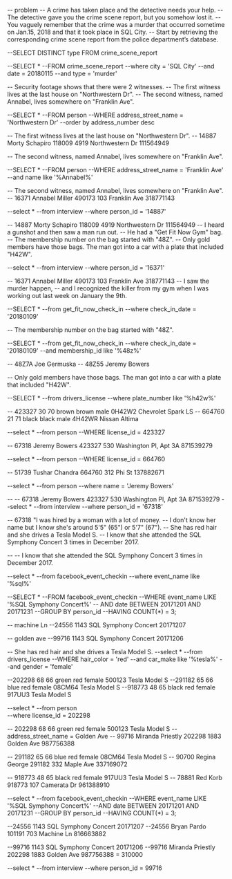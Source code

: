 -- problem
-- A crime has taken place and the detective needs your help. 
-- The detective gave you the crime scene report, but you somehow lost it. 
-- You vaguely remember that the crime was a ​murder​ that occurred sometime on ​Jan.15, 2018​ and that it took place in ​SQL City​. 
-- Start by retrieving the corresponding crime scene report from the police department’s database.


--SELECT DISTINCT type FROM crime_scene_report

--SELECT *
--FROM crime_scene_report
--where city = 'SQL City'
--and date = 20180115
--and type = 'murder'

-- Security footage shows that there were 2 witnesses. 
-- The first witness lives at the last house on "Northwestern Dr". 
-- The second witness, named Annabel, lives somewhere on "Franklin Ave".

--SELECT *
--FROM person
--WHERE address_street_name = 'Northwestern Dr'
--order by address_number desc

-- The first witness lives at the last house on "Northwestern Dr". 
-- 14887	Morty Schapiro	118009	4919	Northwestern Dr	111564949

-- The second witness, named Annabel, lives somewhere on "Franklin Ave".

--SELECT *
--FROM person
--WHERE address_street_name = 'Franklin Ave'
--and name like '%Annabel%'

-- The second witness, named Annabel, lives somewhere on "Franklin Ave".
-- 16371	Annabel Miller	490173	103	Franklin Ave	318771143


--select * 
--from interview 
--where person_id = '14887'

-- 14887	Morty Schapiro	118009	4919	Northwestern Dr	111564949
-- I heard a gunshot and then saw a man run out. 
-- He had a "Get Fit Now Gym" bag. 
-- The membership number on the bag started with "48Z". 
-- Only gold members have those bags. The man got into a car with a plate that included "H42W".

--select * 
--from interview 
--where person_id = '16371'

-- 16371	Annabel Miller	490173	103	Franklin Ave	318771143
-- I saw the murder happen, 
-- and I recognized the killer from my gym when I was working out last week on January the 9th.

--SELECT *
--from get_fit_now_check_in 
--where check_in_date = '20180109'

-- The membership number on the bag started with "48Z". 

--SELECT *
--from get_fit_now_check_in 
--where check_in_date = '20180109'
--and membership_id like '%48z%'

-- 48Z7A Joe Germuska
-- 48Z55 Jeremy Bowers

-- Only gold members have those bags. The man got into a car with a plate that included "H42W".

--SELECT *
--from drivers_license 
--where plate_number like '%h42w%'

-- 423327	30	70	brown	brown	male	0H42W2	Chevrolet	Spark LS
-- 664760	21	71	black	black	male	4H42WR	Nissan	Altima

--select *
--from person 
--WHERE license_id = 423327

-- 67318	Jeremy Bowers	423327	530	Washington Pl, Apt 3A	871539279

--select *
--from person 
--WHERE license_id = 664760

-- 51739	Tushar Chandra	664760	312	Phi St	137882671

--select *
--from person 
--where name = 'Jeremy Bowers'


-- -- 67318	Jeremy Bowers	423327	530	Washington Pl, Apt 3A	871539279
--select *
--from interview 
--where person_id = '67318'

-- 67318	"I was hired by a woman with a lot of money. 
-- I don't know her name but I know she's around 5'5" (65") or 5'7" (67"). 
-- She has red hair and she drives a Tesla Model S. 
-- I know that she attended the SQL Symphony Concert 3 times in December 2017.

--
-- I know that she attended the SQL Symphony Concert 3 times in December 2017.

--select * 
--from facebook_event_checkin 
--where event_name like '%sql%'

--SELECT *
--FROM facebook_event_checkin
--WHERE event_name LIKE '%SQL Symphony Concert%'
--  AND date BETWEEN 20171201 AND 20171231
--GROUP BY person_id
--HAVING COUNT(*) = 3;

-- machine Ln
--24556	1143	SQL Symphony Concert	20171207

-- golden ave
--99716	1143	SQL Symphony Concert	20171206

-- She has red hair and she drives a Tesla Model S. 
--select * 
--from drivers_license 
--WHERE hair_color = 'red'
--and car_make like '%tesla%' 
--and gender = 'female'

--202298	68	66	green	red	female	500123	Tesla	Model S
--291182	65	66	blue	red	female	08CM64	Tesla	Model S
--918773	48	65	black	red	female	917UU3	Tesla	Model S

--select * 
--from person  
--where license_id = 202298

-- 202298	68	66	green	red	female	500123	Tesla	Model S
-- address_street_name = Golden Ave
-- 99716	Miranda Priestly	202298	1883	Golden Ave	987756388

-- 291182	65	66	blue	red	female	08CM64	Tesla	Model S
-- 90700	Regina George	291182	332	Maple Ave	337169072

-- 918773	48	65	black	red	female	917UU3	Tesla	Model S
-- 78881	Red Korb	918773	107	Camerata Dr	961388910

--select * 
--from facebook_event_checkin 
--WHERE event_name LIKE '%SQL Symphony Concert%'
--AND date BETWEEN 20171201 AND 20171231
--GROUP BY person_id
--HAVING COUNT(*) = 3;

--24556	1143	SQL Symphony Concert	20171207
--24556	Bryan Pardo	101191	703	Machine Ln	816663882 


--99716	1143	SQL Symphony Concert	20171206
--99716	Miranda Priestly	202298	1883	Golden Ave	987756388 = 310000

--select * 
--from interview 
--where person_id = 99716

